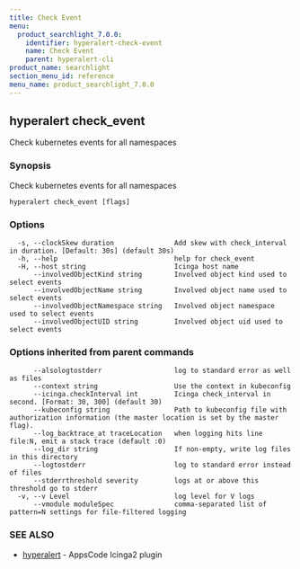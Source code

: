 ```yaml
---
title: Check Event
menu:
  product_searchlight_7.0.0:
    identifier: hyperalert-check-event
    name: Check Event
    parent: hyperalert-cli
product_name: searchlight
section_menu_id: reference
menu_name: product_searchlight_7.0.0
---
```


## hyperalert check_event

Check kubernetes events for all namespaces

### Synopsis

Check kubernetes events for all namespaces

```
hyperalert check_event [flags]
```

### Options

```
  -s, --clockSkew duration               Add skew with check_interval in duration. [Default: 30s] (default 30s)
  -h, --help                             help for check_event
  -H, --host string                      Icinga host name
      --involvedObjectKind string        Involved object kind used to select events
      --involvedObjectName string        Involved object name used to select events
      --involvedObjectNamespace string   Involved object namespace used to select events
      --involvedObjectUID string         Involved object uid used to select events
```

### Options inherited from parent commands

```
      --alsologtostderr                  log to standard error as well as files
      --context string                   Use the context in kubeconfig
      --icinga.checkInterval int         Icinga check_interval in second. [Format: 30, 300] (default 30)
      --kubeconfig string                Path to kubeconfig file with authorization information (the master location is set by the master flag).
      --log_backtrace_at traceLocation   when logging hits line file:N, emit a stack trace (default :0)
      --log_dir string                   If non-empty, write log files in this directory
      --logtostderr                      log to standard error instead of files
      --stderrthreshold severity         logs at or above this threshold go to stderr
  -v, --v Level                          log level for V logs
      --vmodule moduleSpec               comma-separated list of pattern=N settings for file-filtered logging
```

### SEE ALSO

* [hyperalert](/products/searchlight/7.0.0/reference/hyperalert/hyperalert)	 - AppsCode Icinga2 plugin


